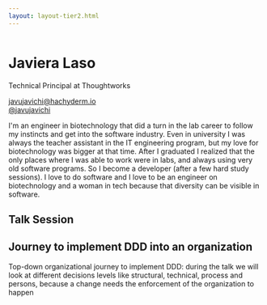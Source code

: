 ```yaml
---
layout: layout-tier2.html
---
```

<div class="container section featured-speaker">
   <div class="row">
     <div class="col-xs-12 col-sm-2 new-img-container">
       <img class="new-speaker-page-img javiera-laso" />
       </div>
     <div class="col-xs-12 col-sm-10 copy-container">
       <h1 class="speaker-header">Javiera Laso</h1>
       <span class="speaker-subtitle">Technical Principal at Thoughtworks</span>
       <p><a class="speaker-handle" href="https://hachyderm.io/@javujavichi" target="_blank">javujavichi@hachyderm.io</a>
       <br>
       <a href="https://twitter.com/Javujavichi" target="_blank">@javujavichi</a></p>
       <p>I'm an engineer in biotechnology that did a turn in the lab career to follow my instincts and get into the software industry. Even in university I was always the teacher assistant in the IT engineering program, but my love for biotechnology was bigger at that time. After I graduated I realized that the only places where I was able to work were in labs, and always using very old software programs.  So I become a developer (after a few hard study sessions). I love to do software and I love to be an engineer on biotechnology and a woman in tech because that diversity can be visible in software.</p>
       <h2>Talk Session</h2>
        <h2 class="gold">Journey to implement DDD into an organization</h2>
       <p>Top-down organizational journey to implement DDD: during the talk we will look at different decisions levels like structural, technical, process and persons, because a change needs the enforcement of the organization to happen</p>
     </div>
   </div>
 </div>
